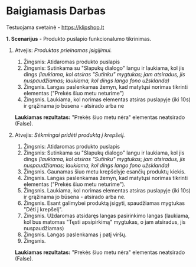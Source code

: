 # Baigiamasis Darbas

Testuojama svetainė - https://klipshop.lt

**1. Scenarijus** - Produkto puslapio funkcionalumo tikrinimas. 

1. Atvejis: *Produktas prieinamas įsigijimui.* 
    
    1. Žingsnis: Atidaromas produkto puslapis
    2. Žingsnis: Sutinkama su "Slapukų dialogo" langu ir laukiama, kol jis dings *(laukiama, kol atsiras "Sutinku" mygtukas; jam atsiradus, jis nuspaudžiamas; laukiama, kol dings lango fono užsklanda)*
    3. Žingsnis. Langas paslenkamas žemyn, kad matytųsi norimas tikrinti elementas ("Prekės šiuo metu neturime")
    4. Žingsnis. Laukiama, kol norimas elementas atsiras puslapyje (iki 10s) ir grąžinama jo būsena - atsirado arba ne
    
    **Laukiamas rezultatas:** "Prekės šiuo metu nėra" elementas neatsirado (False).
        

2. Atvejis: *Sėkmingai pridėti produktą į krepšelį.* 
    
    1. Žingsnis: Atidaromas produkto puslapis
    2. Žingsnis: Sutinkama su "Slapukų dialogo" langu ir laukiama, kol jis dings *(laukiama, kol atsiras "Sutinku" mygtukas; jam atsiradus, jis nuspaudžiamas; laukiama, kol dings lango fono užsklanda)*
    3. Žingsnis. Gaunamas šiuo metu krepšelyje esančių produktų kiekis.
    4. Žingsnis. Langas paslenkamas žemyn, kad matytųsi norimas tikrinti elementas ("Prekės šiuo metu neturime").
    5. Žingsnis. Laukiama, kol norimas elementas atsiras puslapyje (iki 10s) ir grąžinama jo būsena - atsirado arba ne.
    6. Žingsnis. Esant galimybei produktą įsigyti, spaudžiamas mygtukas "Dėti į krepšelį".
    7. Žingsnis. Uždaromas atsidaręs langas pasirinkimo langas (laukiama, kol bus matomas "Tęsti apsipirkimą" mygtukas,  o jam atsiradus, jis nuspaudžiamas)
    8. Žingsnis. Langas paslenkamas į patį viršų.
    9. Žingsnis. 
    
    **Laukiamas rezultatas:** "Prekės šiuo metu nėra" elementas neatsirado (False).
        
